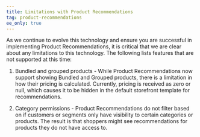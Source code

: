 ```yaml
---
title: Limitations with Product Recommendations
tag: product-recommendations
ee_only: true
---
```


As we continue to evolve this technology and ensure you are successful in implementing Product Recommendations, it is critical that we are clear about any limitations to this technology. The following lists features that are not supported at this time:

1. Bundled and grouped products - While Product Recommendations now support showing Bundled and Grouped products, there is a limitation in how their pricing is calculated. Currently, pricing is received as zero or null, which causes it to be hidden in the default storefront template for recommendations.

1. Category permissions - Product Recommendations do not filter based on if customers or segments only have visibility to certain categories or products. The result is that shoppers might see recommendations for products they do not have access to.
